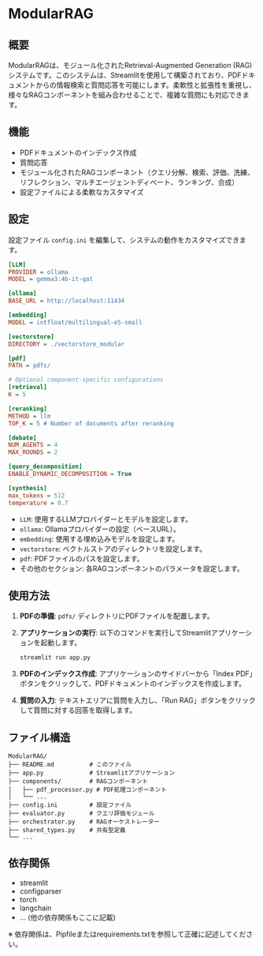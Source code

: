 # ModularRAG

## 概要

ModularRAGは、モジュール化されたRetrieval-Augmented Generation (RAG)システムです。このシステムは、Streamlitを使用して構築されており、PDFドキュメントからの情報検索と質問応答を可能にします。柔軟性と拡張性を重視し、様々なRAGコンポーネントを組み合わせることで、複雑な質問にも対応できます。

## 機能

*   PDFドキュメントのインデックス作成
*   質問応答
*   モジュール化されたRAGコンポーネント（クエリ分解、検索、評価、洗練、リフレクション、マルチエージェントディベート、ランキング、合成）
*   設定ファイルによる柔軟なカスタマイズ

## 設定

設定ファイル `config.ini` を編集して、システムの動作をカスタマイズできます。

```ini
[LLM]
PROVIDER = ollama
MODEL = gemma3:4b-it-qat

[ollama]
BASE_URL = http://localhost:11434

[embedding]
MODEL = intfloat/multilingual-e5-small

[vectorstore]
DIRECTORY = ./vectorstore_modular

[pdf]
PATH = pdfs/

# Optional component-specific configurations
[retrieval]
K = 5

[reranking]
METHOD = llm
TOP_K = 5 # Number of documents after reranking

[debate]
NUM_AGENTS = 4
MAX_ROUNDS = 2

[query_decomposition]
ENABLE_DYNAMIC_DECOMPOSITION = True

[synthesis]
max_tokens = 512
temperature = 0.7
```

*   `LLM`: 使用するLLMプロバイダーとモデルを設定します。
*   `ollama`: Ollamaプロバイダーの設定（ベースURL）。
*   `embedding`: 使用する埋め込みモデルを設定します。
*   `vectorstore`: ベクトルストアのディレクトリを設定します。
*   `pdf`: PDFファイルのパスを設定します。
*   その他のセクション: 各RAGコンポーネントのパラメータを設定します。

## 使用方法

1.  **PDFの準備**: `pdfs/` ディレクトリにPDFファイルを配置します。
2.  **アプリケーションの実行**: 以下のコマンドを実行してStreamlitアプリケーションを起動します。

    ```bash
    streamlit run app.py
    ```

3.  **PDFのインデックス作成**: アプリケーションのサイドバーから「Index PDF」ボタンをクリックして、PDFドキュメントのインデックスを作成します。
4.  **質問の入力**: テキストエリアに質問を入力し、「Run RAG」ボタンをクリックして質問に対する回答を取得します。

## ファイル構造

```
ModularRAG/
├── README.md          # このファイル
├── app.py             # Streamlitアプリケーション
├── components/        # RAGコンポーネント
│   ├── pdf_processor.py # PDF処理コンポーネント
│   └── ...
├── config.ini         # 設定ファイル
├── evaluator.py       # クエリ評価モジュール
├── orchestrator.py    # RAGオーケストレーター
├── shared_types.py    # 共有型定義
└── ...
```

## 依存関係

*   streamlit
*   configparser
*   torch
*   langchain
*   ... (他の依存関係もここに記載)

※ 依存関係は、Pipfileまたはrequirements.txtを参照して正確に記述してください。

